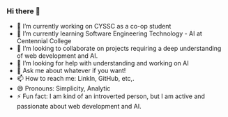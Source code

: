 ### Hi there 👋

<!--
**jaekk9916/jaekk9916** is a ✨ _special_ ✨ repository because its `README.md` (this file) appears on your GitHub profile.

Here are some ideas to get you started:

- 🔭 I’m currently working on CYSSC as a co-op student
- 🌱 I’m currently learning Software Engineering Technology - AI at Centennial College
- 👯 I’m looking to collaborate on projects requiring a deep understanding of web development and AI.
- 🤔 I’m looking for help with understanding and working on AI
- 💬 Ask me about whatever if you want!
- 📫 How to reach me: LinkIn, GitHub, etc,.
- 😄 Pronouns: Simplicity, Analytic
- ⚡ Fun fact: I am kind of an introverted person, but I am active and passionate about web development and AI.

-->
- 🔭 I’m currently working on CYSSC as a co-op student
- 🌱 I’m currently learning Software Engineering Technology - AI at Centennial College
- 👯 I’m looking to collaborate on projects requiring a deep understanding of web development and AI.
- 🤔 I’m looking for help with understanding and working on AI
- 💬 Ask me about whatever if you want!
- 📫 How to reach me: LinkIn, GitHub, etc,.
- 😄 Pronouns: Simplicity, Analytic
- ⚡ Fun fact: I am kind of an introverted person, but I am active and passionate about web development and AI.

